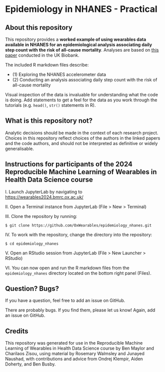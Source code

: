 # Epidemiology in NHANES - Practical

## About this repository 
This repository provides a **worked example of using wearables data available in NHANES for an epidemiological analysis associating daily step count with the risk of all-cause mortality**. Analyses are based on [this paper](https://journals.lww.com/acsm-msse/fulltext/2024/10000/self_supervised_machine_learning_to_characterize.9.aspx) conducted in the UK Biobank.

The included R markdown files describe:
- (1) Exploring the NHANES accelerometer data
- (2) Conducting an analysis associating daily step count with the risk of all-cause mortality

Visual inspection of the data is invaluable for understanding what the code is doing. Add statements to get a feel for the data as you work through the tutorials (e.g. `head()`, `str()` statements in R).

## What is this repository **not**? 
Analytic decisions should be made in the context of each research project. Choices in this repository reflect choices of the authors in the linked papers and the code authors, and should not be interpreted as definitive or widely generalisable.

## Instructions for participants of the 2024 Reproducible Machine Learning of Wearables in Health Data Science course

I. Launch JupyterLab by navigating to https://wearables2024.bmrc.ox.ac.uk/

II. Open a Terminal instance from JupyterLab (File > New > Terminal) 

III. Clone the repository by running: 
```shell
$ git clone https://github.com/OxWearables/epidemiology_nhanes.git
```

IV. To work with the repository, change the directory into the repository: 

```shell
$ cd epidemiology_nhanes
```

V. Open an RStudio session from JupyterLab (File > New Launcher > RStudio) 

VI. You can now open and run the R markdown files from the `epidemiology_nhanes` directory located on the bottom right panel (Files).

## Question? Bugs?

If you have a question, feel free to add an issue on GitHub.

There are probably bugs. If you find them, please let us know! Again, add an issue on GitHub.

## Credits

This repository was generated for use in the Reproducible Machine Learning of Wearables in Health Data Science course by Ben Maylor and Charilaos Zisou, using material by Rosemary Walmsley and Junayed Naushad, with contributions and advice from Ondrej Klempir, Aiden Doherty, and Ben Busby.